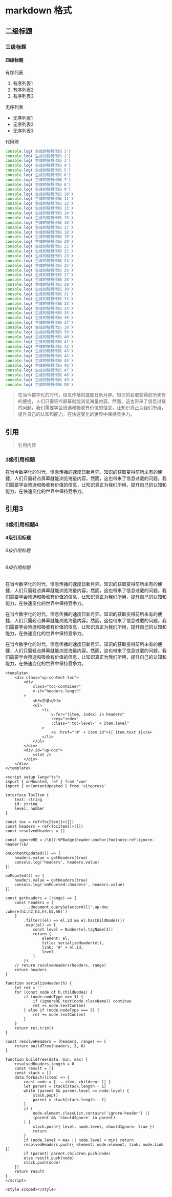 # markdown 格式

## 二级标题

### 三级标题

#### 四级标题

有序列表

1. 有序列表1
2. 有序列表2
3. 有序列表3

无序列表

- 无序列表1
- 无序列表2
- 无序列表3

代码块

```js
console.log('生成的随机代码 1')
console.log('生成的随机代码 2')
console.log('生成的随机代码 3')
console.log('生成的随机代码 4')
console.log('生成的随机代码 5')
console.log('生成的随机代码 6')
console.log('生成的随机代码 7')
console.log('生成的随机代码 8')
console.log('生成的随机代码 9')
console.log('生成的随机代码 10')
console.log('生成的随机代码 11')
console.log('生成的随机代码 12')
console.log('生成的随机代码 13')
console.log('生成的随机代码 14')
console.log('生成的随机代码 15')
console.log('生成的随机代码 16')
console.log('生成的随机代码 17')
console.log('生成的随机代码 18')
console.log('生成的随机代码 19')
console.log('生成的随机代码 20')
console.log('生成的随机代码 21')
console.log('生成的随机代码 22')
console.log('生成的随机代码 23')
console.log('生成的随机代码 24')
console.log('生成的随机代码 25')
console.log('生成的随机代码 26')
console.log('生成的随机代码 27')
console.log('生成的随机代码 28')
console.log('生成的随机代码 29')
console.log('生成的随机代码 30')
console.log('生成的随机代码 31')
console.log('生成的随机代码 32')
console.log('生成的随机代码 33')
console.log('生成的随机代码 34')
console.log('生成的随机代码 35')
console.log('生成的随机代码 36')
console.log('生成的随机代码 37')
console.log('生成的随机代码 38')
console.log('生成的随机代码 39')
console.log('生成的随机代码 40')
console.log('生成的随机代码 41')
console.log('生成的随机代码 42')
console.log('生成的随机代码 43')
console.log('生成的随机代码 44')
console.log('生成的随机代码 45')
console.log('生成的随机代码 46')
console.log('生成的随机代码 47')
console.log('生成的随机代码 48')
console.log('生成的随机代码 49')
console.log('生成的随机代码 50')
```

> 在当今数字化的时代，信息传播的速度日新月异。知识的获取变得前所未有的便捷，人们只需轻点屏幕就能浏览海量内容。然而，这也带来了信息过载的问题。我们需要学会筛选和吸收有价值的信息，让知识真正为我们所用，提升自己的认知和能力，在快速变化的世界中保持竞争力。

## 引用

> 引用内容

### 3级引用标题

在当今数字化的时代，信息传播的速度日新月异。知识的获取变得前所未有的便捷，人们只需轻点屏幕就能浏览海量内容。然而，这也带来了信息过载的问题。我们需要学会筛选和吸收有价值的信息，让知识真正为我们所用，提升自己的认知和能力，在快速变化的世界中保持竞争力。

## 引用3

### 3级引用标题4

#### 4级引用标题

###### 5级引用标题

###### 6级引用标题

在当今数字化的时代，信息传播的速度日新月异。知识的获取变得前所未有的便捷，人们只需轻点屏幕就能浏览海量内容。然而，这也带来了信息过载的问题。我们需要学会筛选和吸收有价值的信息，让知识真正为我们所用，提升自己的认知和能力，在快速变化的世界中保持竞争力。

在当今数字化的时代，信息传播的速度日新月异。知识的获取变得前所未有的便捷，人们只需轻点屏幕就能浏览海量内容。然而，这也带来了信息过载的问题。我们需要学会筛选和吸收有价值的信息，让知识真正为我们所用，提升自己的认知和能力，在快速变化的世界中保持竞争力。

在当今数字化的时代，信息传播的速度日新月异。知识的获取变得前所未有的便捷，人们只需轻点屏幕就能浏览海量内容。然而，这也带来了信息过载的问题。我们需要学会筛选和吸收有价值的信息，让知识真正为我们所用，提升自己的认知和能力，在快速变化的世界中保持竞争力。

```vue
<template>
	<div class="up-content-toc">
		<div
			class="toc-container"
			v-if="headers.length"
		>
			<h3>目录</h3>
			<ul>
				<li
					v-for="(item, index) in headers"
					:key="index"
					:class="'toc-level-' + item.level"
				>
					<a :href="'#' + item.id">{{ item.text }}</a>
				</li>
			</ul>
		</div>
		<div id="up-doc">
			<slot />
		</div>
	</div>
</template>

<script setup lang="ts">
import { onMounted, ref } from 'vue'
import { onContentUpdated } from 'vitepress'

interface TocItem {
	text: string
	id: string
	level: number
}

const toc = ref<TocItem[]>([])
const headers = ref<TocItem[]>([])
const resolvedHeaders = []

const ignoreRE = /\b(?:VPBadge|header-anchor|footnote-ref|ignore-header)\b/

onContentUpdated(() => {
	headers.value = getHeaders(true)
	console.log('headers', headers.value)
})

onMounted(() => {
	headers.value = getHeaders(true)
	console.log('onMounted::headers', headers.value)
})

const getHeaders = (range) => {
	const headers = [
		...document.querySelectorAll('.up-doc :where(h1,h2,h3,h4,h5,h6)')
	]
		.filter((el) => el.id && el.hasChildNodes())
		.map((el) => {
			const level = Number(el.tagName[1])
			return {
				element: el,
				title: serializeHeader(el),
				link: '#' + el.id,
				level
			}
		})
	// return resolveHeaders(headers, range)
	return headers
}

function serializeHeader(h) {
	let ret = ''
	for (const node of h.childNodes) {
		if (node.nodeType === 1) {
			if (ignoreRE.test(node.className)) continue
			ret += node.textContent
		} else if (node.nodeType === 3) {
			ret += node.textContent
		}
	}
	return ret.trim()
}

const resolveHeaders = (headers, range) => {
	return buildTree(headers, 2, 6)
}

function buildTree(data, min, max) {
	resolvedHeaders.length = 0
	const result = []
	const stack = []
	data.forEach((item) => {
		const node = { ...item, children: [] }
		let parent = stack[stack.length - 1]
		while (parent && parent.level >= node.level) {
			stack.pop()
			parent = stack[stack.length - 1]
		}
		if (
			node.element.classList.contains('ignore-header') ||
			(parent && 'shouldIgnore' in parent)
		) {
			stack.push({ level: node.level, shouldIgnore: true })
			return
		}
		if (node.level > max || node.level < min) return
		resolvedHeaders.push({ element: node.element, link: node.link })
		if (parent) parent.children.push(node)
		else result.push(node)
		stack.push(node)
	})
	return result
}
</script>

<style scoped></style>
```
